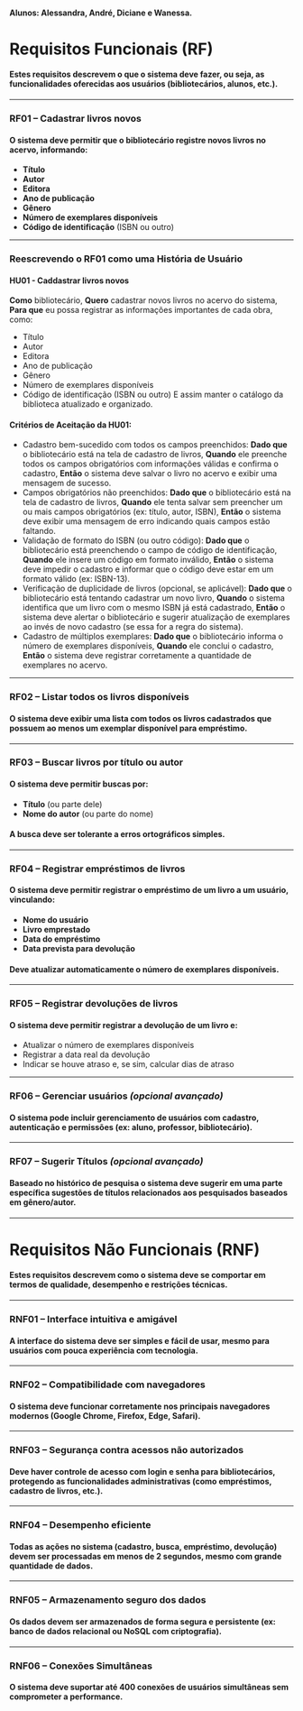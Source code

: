 #### Alunos: Alessandra, André, Diciane e Wanessa.

# Requisitos Funcionais (RF)
#### Estes requisitos descrevem o que o sistema deve fazer, ou seja, as funcionalidades oferecidas aos usuários (bibliotecários, alunos, etc.).
---
### RF01 – Cadastrar livros novos
#### O sistema deve permitir que o bibliotecário registre novos livros no acervo, informando:
- **Título**
- **Autor**
- **Editora**
- **Ano de publicação**
- **Gênero**
- **Número de exemplares disponíveis**
- **Código de identificação** (ISBN ou outro)
---
### Reescrevendo o RF01 como uma História de Usuário
#### HU01 - Caddastrar livros novos
**Como** bibliotecário,
**Quero** cadastrar novos livros no acervo do sistema,
**Para que** eu possa registrar as informações importantes de cada obra, como:
- Título
- Autor
- Editora
- Ano de publicação
- Gênero
- Número de exemplares disponíveis
- Código de identificação (ISBN ou outro)
E assim manter o catálogo da biblioteca atualizado e organizado.
#### Critérios de Aceitação da HU01:
- Cadastro bem-sucedido com todos os campos preenchidos:
**Dado que** o bibliotecário está na tela de cadastro de livros,
**Quando** ele preenche todos os campos obrigatórios com informações válidas e confirma o cadastro,
**Então** o sistema deve salvar o livro no acervo e exibir uma mensagem de sucesso.
- Campos obrigatórios não preenchidos:
**Dado que** o bibliotecário está na tela de cadastro de livros,
**Quando** ele tenta salvar sem preencher um ou mais campos obrigatórios (ex: título, autor, ISBN),
**Então** o sistema deve exibir uma mensagem de erro indicando quais campos estão faltando.
- Validação de formato do ISBN (ou outro código):
**Dado que** o bibliotecário está preenchendo o campo de código de identificação,
**Quando** ele insere um código em formato inválido,
**Então** o sistema deve impedir o cadastro e informar que o código deve estar em um formato válido (ex: ISBN-13).
- Verificação de duplicidade de livros (opcional, se aplicável):
**Dado que** o bibliotecário está tentando cadastrar um novo livro,
**Quando** o sistema identifica que um livro com o mesmo ISBN já está cadastrado,
**Então** o sistema deve alertar o bibliotecário e sugerir atualização de exemplares ao invés de novo cadastro (se essa for a regra do sistema).
- Cadastro de múltiplos exemplares:
**Dado que** o bibliotecário informa o número de exemplares disponíveis,
**Quando** ele conclui o cadastro,
**Então** o sistema deve registrar corretamente a quantidade de exemplares no acervo.
---
### RF02 – Listar todos os livros disponíveis
#### O sistema deve exibir uma lista com todos os livros cadastrados que possuem ao menos um exemplar disponível para empréstimo.
---
### RF03 – Buscar livros por título ou autor
#### O sistema deve permitir buscas por:
- **Título** (ou parte dele)
- **Nome do autor** (ou parte do nome)
#### A busca deve ser tolerante a erros ortográficos simples.
---
### RF04 – Registrar empréstimos de livros
#### O sistema deve permitir registrar o empréstimo de um livro a um usuário, vinculando:
- **Nome do usuário**
- **Livro emprestado**
- **Data do empréstimo**
- **Data prevista para devolução**
#### Deve atualizar automaticamente o número de exemplares disponíveis.
---
### RF05 – Registrar devoluções de livros
#### O sistema deve permitir registrar a devolução de um livro e:
- Atualizar o número de exemplares disponíveis
- Registrar a data real da devolução
- Indicar se houve atraso e, se sim, calcular dias de atraso
---
### RF06 – Gerenciar usuários *(opcional avançado)*
#### O sistema pode incluir gerenciamento de usuários com cadastro, autenticação e permissões (ex: aluno, professor, bibliotecário).
---
### RF07 – Sugerir Títulos *(opcional avançado)*
#### Baseado no histórico de pesquisa o sistema deve sugerir em uma parte específica sugestões de títulos relacionados aos pesquisados baseados em gênero/autor.

---
# Requisitos Não Funcionais (RNF)
#### Estes requisitos descrevem como o sistema deve se comportar em termos de qualidade, desempenho e restrições técnicas.
---
### RNF01 – Interface intuitiva e amigável
#### A interface do sistema deve ser simples e fácil de usar, mesmo para usuários com pouca experiência com tecnologia.
---
### RNF02 – Compatibilidade com navegadores
#### O sistema deve funcionar corretamente nos principais navegadores modernos (Google Chrome, Firefox, Edge, Safari).
---
### RNF03 – Segurança contra acessos não autorizados
#### Deve haver controle de acesso com login e senha para bibliotecários, protegendo as funcionalidades administrativas (como empréstimos, cadastro de livros, etc.).
---
### RNF04 – Desempenho eficiente
#### Todas as ações no sistema (cadastro, busca, empréstimo, devolução) devem ser processadas em menos de 2 segundos, mesmo com grande quantidade de dados.
---
### RNF05 – Armazenamento seguro dos dados
#### Os dados devem ser armazenados de forma segura e persistente (ex: banco de dados relacional ou NoSQL com criptografia).
---
### RNF06 – Conexões Simultâneas
#### O sistema deve suportar até 400 conexões de usuários simultâneas sem comprometer a performance.
